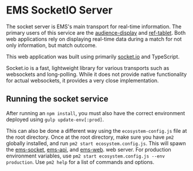 # EMS SocketIO Server

The socket server is EMS's main transport for real-time information. The primary users of this service are the
[audience-display](https://github.com/orange-alliance/event-management-system/tree/master/audience-display) and [ref-tablet](https://github.com/orange-alliance/event-management-system/tree/master/ref-tablet).
Both web applications rely on displaying real-time data during a match for not only information, but match outcome.

This web application was built using primarily [socket.io](https://socket.io/) and TypeScript.

Socket.io is a fast, lightweight library for various transports such as websockets and long-polling. While it
does not provide native functionality for actual websockets, it provides a very close implementation.

## Running the socket service
After running an ```npm install```, you must also have the correct environment deployed using
`gulp update-env[:prod]`.

This can also be done a different way using the `ecosystem-config.js` file at the root directory.
Once at the root directory, make sure you have `pm2` globally installed, and run `pm2 start ecosystem.config.js`.
This will spawn the [ems-socket](https://github.com/orange-alliance/event-management-system/tree/master/ems-socket), [ems-api](https://github.com/orange-alliance/event-management-system/tree/master/ems-api),
and [ems-web](https://github.com/orange-alliance/event-management-system/tree/master/ems-web).
web server. For production environment variables, use `pm2 start ecosystem.config.js --env production`. Use ```pm2 help``` for a list of commands and options.